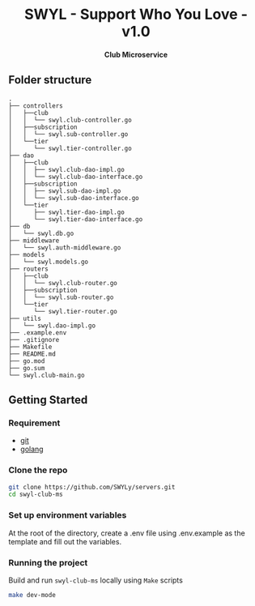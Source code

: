 <p align="center">
<br />
<h1 align="center">SWYL - Support Who You Love - v1.0</h1>
<h4 align="center">Club Microservice</h4>

## Folder structure 

    .
    ├── controllers             
    │   ├──club  
    │   │  └── swyl.club-controller.go
    │   ├──subscription  
    │   │  └── swyl.sub-controller.go
    │   └──tier  
    │      └── swyl.tier-controller.go
    ├── dao
    │   ├──club     
    │   │  ├── swyl.club-dao-impl.go
    │   │  └── swyl.club-dao-interface.go
    │   ├──subscription     
    │   │  ├── swyl.sub-dao-impl.go
    │   │  └── swyl.sub-dao-interface.go
    │   └──tier     
    │      ├── swyl.tier-dao-impl.go
    │      └── swyl.tier-dao-interface.go
    ├── db
    │   └── swyl.db.go
    ├── middleware
    │   └── swyl.auth-middleware.go
    ├── models
    │   └── swyl.models.go
    ├── routers             
    │   ├──club  
    │   │  └── swyl.club-router.go
    │   ├──subscription  
    │   │  └── swyl.sub-router.go
    │   └──tier  
    │      └── swyl.tier-router.go
    ├── utils
    │   └── swyl.dao-impl.go
    ├── .example.env         
    ├── .gitignore      
    ├── Makefile
    ├── README.md
    ├── go.mod
    ├── go.sum
    └── swyl.club-main.go
    

## Getting Started

### Requirement

- [git](https://git-scm.com/)
- [golang](https://go.dev/)
<!-- - [docker](https://www.docker.com/) -->

### Clone the repo

```bash
git clone https://github.com/SWYLy/servers.git
cd swyl-club-ms
```

### Set up environment variables

At the root of the directory, create a .env file using .env.example as the template and fill out the variables.

### Running the project

Build and run `swyl-club-ms` locally using `Make` scripts

```bash
make dev-mode
```

<!-- 2. Build and run `agent` on Docker using `Make` scripts

```bash
make build-app
``` -->
